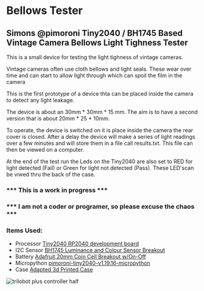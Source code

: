 # Bellows Tester

## Simons @pimoroni Tiny2040 / BH1745 Based Vintage Camera Bellows Light Tighness Tester

This is a small device for testing the light tighness of vintage cameras.

Vintage cameras often use cloth bellows and light seals. These wear over time and can start to allow light through which can spoil the film in the camera

This is the first prototype of a device thta can be placed inside the camera to detect any light leakage. 

The device is about an 30mm * 30mm * 15 mm. The aim is to have a second version that is about 20mm * 25 * 10mm.

To operate, the device is switched on it is place inside the camera the rear cover is closed. After a delay the device will make a series of light readings over a few minutes and will store them in a file call results.txt. This file can then be viewed on a computer.

At the end of the test run the Leds on the Tiny2040 are also set to RED for light detected (Fail) or Green for light not detected (Pass). These LED'scan be viwed thru the back of the case.

### *** This is a work in progress ***

### *** I am not a coder or programer, so please excuse the chaos ***

### Items Used:
- Processor   [Tiny2040 RP2040 development board](https://shop.pimoroni.com/products/tiny-2040?variant=39560012234835)
- I2C Sensor  [BH1745 Luminance and Colour Sensor Breakout](https://shop.pimoroni.com/products/bh1745-luminance-and-colour-sensor-breakout)
- Battery     [Adafruit 20mm Coin Cell Breakout w/On-Off](https://shop.pimoroni.com/products/adafruit-20mm-coin-cell-breakout-w-on-off-switch-cr2032?variant=821160901)
- Micropython [pimoroni-tiny2040-v1.19.16-micropython](https://github.com/pimoroni/pimoroni-pico/releases/download/v1.19.17/pimoroni-tiny2040-v1.19.17-micropython.uf2)
- Case        [Adapted 3d Printed Case ](https://www.printables.com/model/166430-case-for-adafruit-qt-py-rp2040-and-seeed-xiao-rp20)

![trilobot plus controller half](https://user-images.githubusercontent.com/122044826/212179922-8c774104-d420-4df5-91af-77403d0690f8.jpg)


